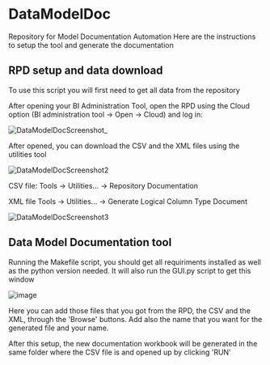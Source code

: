 # DataModelDoc
Repository for Model Documentation Automation
Here are the instructions to setup the tool and generate the documentation

## RPD setup and data download
To use this script you will first need to get all data from the repository

After opening your BI Administration Tool, open the RPD using the Cloud option (BI administration tool -> Open -> Cloud) and log in:

![DataModelDocScreenshot_](https://user-images.githubusercontent.com/26796318/150196143-6f3c2025-cb0a-4030-b0de-290e8dbed51b.png)


After opened, you can download the CSV and the XML files using the utilities tool

![DataModelDocScreenshot2](https://user-images.githubusercontent.com/26796318/150190336-f8fe4016-f0e6-4601-b2b8-e78d814e6dba.png)

CSV file:
  Tools -> Utilities... -> Repository Documentation
  
XML file
  Tools -> Utilities... -> Generate Logical Column Type Document
  
![DataModelDocScreenshot3](https://user-images.githubusercontent.com/26796318/150190462-9c0f540d-9df3-40c3-8f55-d89189ab44f4.png)


## Data Model Documentation tool

Running the Makefile script, you should get all requiriments installed as well as the python version needed.
It will also run the GUI.py script to get this window

![image](https://user-images.githubusercontent.com/26796318/150193170-1e7e5e32-a47f-405b-a345-bd324a8ed2b8.png)

Here you can add those files that you got from the RPD, the CSV and the XML, through the 'Browse' buttons.
Add also the name that you want for the generated file and your name.

After this setup, the new documentation workbook will be generated in the same folder where the CSV file is and opened up by clicking 'RUN'

